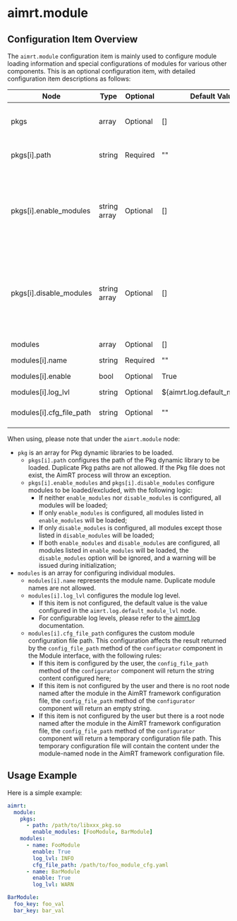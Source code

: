# aimrt.module

## Configuration Item Overview

The `aimrt.module` configuration item is mainly used to configure module loading information and special configurations of modules for various other components. This is an optional configuration item, with detailed configuration item descriptions as follows:

| Node                      | Type          | Optional | Default Value | Purpose |
| ----                      | ----          | ----     | ----          | ----    |
| pkgs                     | array         | Optional | []            | Configuration for Pkg dynamic libraries to be loaded |
| pkgs[i].path             | string        | Required | ""            | Path of the Pkg dynamic library to be loaded |
| pkgs[i].enable_modules   | string array  | Optional | []            | Module names to be loaded from this dynamic library. Cannot be used simultaneously with disable_modules option |
| pkgs[i].disable_modules  | string array  | Optional | []            | Module names to be excluded from this dynamic library. Cannot be used simultaneously with enable_modules option |
| modules                  | array         | Optional | []            | Detailed module configurations |
| modules[i].name          | string        | Required | ""            | Module name |
| modules[i].enable        | bool          | Optional | True          | Whether to enable |
| modules[i].log_lvl       | string        | Optional | ${aimrt.log.default_module_lvl} | Module log level |
| modules[i].cfg_file_path | string        | Optional | ""            | Custom module configuration file path |

When using, please note that under the `aimrt.module` node:
- `pkg` is an array for Pkg dynamic libraries to be loaded.
  - `pkgs[i].path` configures the path of the Pkg dynamic library to be loaded. Duplicate Pkg paths are not allowed. If the Pkg file does not exist, the AimRT process will throw an exception.
  - `pkgs[i].enable_modules` and `pkgs[i].disable_modules` configure modules to be loaded/excluded, with the following logic:
    - If neither `enable_modules` nor `disable_modules` is configured, all modules will be loaded;
    - If only `enable_modules` is configured, all modules listed in `enable_modules` will be loaded;
    - If only `disable_modules` is configured, all modules except those listed in `disable_modules` will be loaded;
    - If both `enable_modules` and `disable_modules` are configured, all modules listed in `enable_modules` will be loaded, the `disable_modules` option will be ignored, and a warning will be issued during initialization;
- `modules` is an array for configuring individual modules.
  - `modules[i].name` represents the module name. Duplicate module names are not allowed.
  - `modules[i].log_lvl` configures the module log level.
    - If this item is not configured, the default value is the value configured in the `aimrt.log.default_module_lvl` node.
    - For configurable log levels, please refer to the [aimrt.log](./log.md) documentation.
  - `modules[i].cfg_file_path` configures the custom module configuration file path. This configuration affects the result returned by the `config_file_path` method of the `configurator` component in the Module interface, with the following rules:
    - If this item is configured by the user, the `config_file_path` method of the `configurator` component will return the string content configured here;
    - If this item is not configured by the user and there is no root node named after the module in the AimRT framework configuration file, the `config_file_path` method of the `configurator` component will return an empty string.
    - If this item is not configured by the user but there is a root node named after the module in the AimRT framework configuration file, the `config_file_path` method of the `configurator` component will return a temporary configuration file path. This temporary configuration file will contain the content under the module-named node in the AimRT framework configuration file.

## Usage Example

Here is a simple example:
```yaml
aimrt:
  module:
    pkgs:
      - path: /path/to/libxxx_pkg.so
        enable_modules: [FooModule, BarModule]
    modules:
      - name: FooModule
        enable: True
        log_lvl: INFO
        cfg_file_path: /path/to/foo_module_cfg.yaml
      - name: BarModule
        enable: True
        log_lvl: WARN

BarModule:
  foo_key: foo_val
  bar_key: bar_val
```